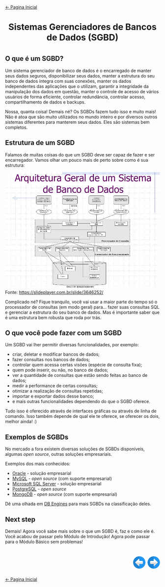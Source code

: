 [← Pagina Inicial](../../README.md)

<h1 align="center">Sistemas Gerenciadores de Bancos de Dados (SGBD)<h1>

## O que é um SGBD?

Um sistema gerenciador de banco de dados é o encarregado de manter seus dados seguros, disponibilizar seus dados, manter a estrutura do seu banco de dados íntegra com suas conexões, manter os dados independentes das aplicações que o utilizam, garantir a integridade da manipulação dos dados em questão, manter o controle de acesso de vários usuários de forma eficiente, controlar redundância, controlar acesso, compartilhamento de dados e backups. 

Nossa, quanta coisa! Demais né? Os SGBDs fazem tudo isso e muito mais! Não é atoa que são muito utilizados no mundo inteiro e por diversos outros sistemas diferentes para manterem seus dados. Eles são sistemas bem completos.

## Estrutura de um SGBD

Falamos de muitas coisas do que um SGBD deve ser capaz de fazer e ser encarregador. Vamos olhar um pouco mais de perto sobre como é sua estrutura:

![SGBD](../../images/introduction/arquitetura.jpg)
Fonte: https://slideplayer.com.br/slide/3646252/

Complicado né? Fique tranquilo, você vai usar a maior parte do tempo só o processador de consultas (em modo geral) para... fazer suas consultas SQL e gerenciar a estrutura do seu banco de dados. Mas é importante saber que é uma estrutura bem robusta que roda por trás.

## O que você pode fazer com um SGBD

Um SGBD vai lher permitir diversas funcionalidades, por exemplo: 
* criar, deletar e modificar bancos de dados;
* fazer consultas nos bancos de dados;
* controlar quem acessa certas visões (espécie de consulta fixa);
* quem pode inserir, ou não, no banco de dados;
* ver a quantidade de consultas que estão sendo feitas ao banco de dados;
* medir a performance de certas consultas;
* otimizar a realização de consultas repetidas;
* importar e exportar dados desse banco;
* e mais outras funcionalidades dependendo do que o SGBD oferece.

Tudo isso é oferecido através de interfaces gráficas ou através de linha de comando. Isso também depende de qual ele te oferece, se oferecer os dois, melhor ainda! :)

## Exemplos de SGBDs

No mercado a fora existem diversas soluções de SGBDs disponíveis, algumas *open source*, outras soluções empresariais.

Exemplos dos mais conhecidos:
* [Oracle](https://www.oracle.com/br/database/) - solução empresarial
* [MySQL](https://www.mysql.com/) - *open source* (com suporte empresarial)
* [Microsoft SQL Server](https://www.microsoft.com/pt-br/sql-server/sql-server-2019) - solução empresarial
* [PostgreSQL](https://www.postgresql.org/) - *open source*
* [MongoDB](https://www.mongodb.com/) - *open source* (com suporte empresarial)

Dê uma olhada em [DB Engines](https://db-engines.com/en/ranking) para mais SGBDs na classificação deles.

## Next step

Demais! Agora você sabe mais sobre o que um SGBD é, faz e como ele é. Você acabou de passar pelo Módulo de Introdução! Agora pode passar para o Módulo Básico sem problemas! 

<h1 align="right">
<a href="./banco_de_dados.md"><img src="../../images/previous-arrow.svg" alt="previous" width="40px"></a>
<a href=""><img src="../../images/next-arrow.svg" alt="next" width="40px"></a>
</h1>

[← Pagina Inicial](../../README.md)